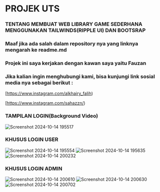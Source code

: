 # PROJEK UTS
### TENTANG MEMBUAT WEB LIBRARY GAME SEDERHANA MENGGUNAKAN TAILWINDS(RIPPLE UI) DAN BOOTSRAP

### Maaf jika ada salah dalam repository nya yang linknya mengarah ke readme.md
### Projek ini saya kerjakan dengan kawan saya yaitu Fauzan

### Jika kalian ingin menghubungi kami, bisa kunjungi link sosial media nya sebagai berikut :
[https://www.instagram.com/alkhairy_falih)

[https://www.instagram.com/sahazzn/)

### TAMPILAN LOGIN(Background Video)

![Screenshot 2024-10-14 195517](https://github.com/user-attachments/assets/f368840d-595b-4ac1-99d1-2b2c2eb6097f)

### KHUSUS LOGIN USER

![Screenshot 2024-10-14 195554](https://github.com/user-attachments/assets/ce30d6f0-6a84-4f65-919d-57abb7bb6927)
![Screenshot 2024-10-14 195635](https://github.com/user-attachments/assets/53845bf8-2817-4f33-b203-a90500ae79a4)
![Screenshot 2024-10-14 200232](https://github.com/user-attachments/assets/53125f36-3543-4f69-8570-97e017cb516b)

### KHUSUS LOGIN ADMIN

![Screenshot 2024-10-14 200610](https://github.com/user-attachments/assets/21a021f3-a978-489e-b0d4-005bcd8c98c4)
![Screenshot 2024-10-14 200630](https://github.com/user-attachments/assets/eaa4a4b5-48ab-412e-8425-798f4ed722a3)
![Screenshot 2024-10-14 200702](https://github.com/user-attachments/assets/5b709a1a-00af-485f-bc0b-7325c95d8331)
